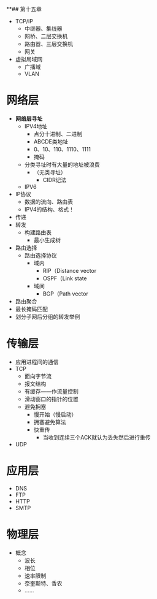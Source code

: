 **## 第十五章
- TCP/IP
  - 中继器、集线器
  - 网桥、二层交换机
  - 路由器、三层交换机
  - 网关
- 虚拟局域网
  - 广播域
  - VLAN

# 网络层
- **网络层寻址**
  - IPV4地址
    - 点分十进制、二进制
    - ABCDE类地址
    - 0、10、110、1110、1111
    - 掩码
  - 分类寻址时有大量的地址被浪费
    - （无类寻址）
      - CIDR记法
  - IPV6
- IP协议
  - 数据的流向、路由表
  - IPV4的结构、格式！
- 传递
- 转发
  - 构建路由表
    - 最小生成树
- 路由选择
  - 路由选择协议
    - 域内
      - RIP（Distance vector
      - OSPF（Link state
    - 域间
      - BGP（Path vector
- 路由聚合
- 最长掩码匹配
- 划分子网后分组的转发举例

# 传输层
- 应用进程间的通信
- TCP
  - 面向字节流
  - 报文结构
  - 有缓存——作流量控制
  - 滑动窗口的指针的位置
  - 避免拥塞
    - 慢开始（慢启动）
    - 拥塞避免算法
    - 快重传
      - 当收到连续三个ACK就认为丢失然后进行重传
- UDP
# 应用层
- DNS
- FTP
- HTTP
- SMTP

# 物理层
- 概念
  - 波长
  - 相位
  - 速率限制
  - 奈奎斯特、香农
  - ……
# 

